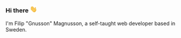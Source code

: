 ### Hi there <img src="assets/wave.gif" width="20px" />
I'm Filip "Gnusson" Magnusson, a self-taught web developer based in Sweden.
